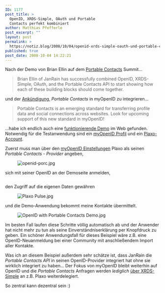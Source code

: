 ```yaml
---
ID: 1177
post_title: >
  OpenID, XRDS-Simple, OAuth und Portable
  Contacts perfekt kombiniert
author: Matthias Pfefferle
post_excerpt: ""
layout: post
permalink: >
  https://notiz.blog/2008/10/04/openid-xrds-simple-oauth-und-portable-contacts-perfekt-kombiniert/
published: true
post_date: 2008-10-04 14:22:21
---
```

<!-- wp:paragraph -->
<p>Nach der Demo von Brian Ellin auf dem <a href="https://notiz.blog/2008/09/11/portablecontacts-hacks/">Portable Contacts</a> Summit...</p>
<!-- /wp:paragraph -->

<!-- wp:quote -->
<blockquote class="wp-block-quote">
    <p>Brian Ellin of JanRain has successfully combined OpenID, XRDS-Simple, OAuth, and the Portable Contacts API to start showing how each of these building blocks should come together.</p>
</blockquote>
<!-- /wp:quote -->

<!-- wp:paragraph -->
<p>und der <a href="https://notiz.blog/2008/09/18/interessante-portable-contacts-ankuendigungen/">Ankündigung</a>, <em>Portable Contacts</em> in myOpenID zu integrieren...</p>
<!-- /wp:paragraph -->

<!-- wp:quote -->
<blockquote class="wp-block-quote">
    <p>Portable Contacts is an emerging standard for transferring profile data and social connections across websites. Look for upcoming support of this new standard in myOpenID!</p>
</blockquote>
<!-- /wp:quote -->

<!-- wp:paragraph -->
<p>...habe ich endlich auch eine <a href="http://portablecontactsdemo.janrain.com/">funktionierende Demo</a> im Web gefunden. Notwendig für die Testanwendung sind ein <a href="https://www.myopenid.com/signup">myOpenID Profil</a> und ein <a href="https://www.plaxo.com/signup">Plaxo-Account</a>.</p>
<!-- /wp:paragraph -->

<!-- wp:paragraph -->
<p>Zuerst muss man über den <a href="https://www.myopenid.com/settings_pcp">myOpenID Einstellungen</a> Plaxo als seinen <em>Portable Contacts - Provider</em> angeben,</p>
<!-- /wp:paragraph -->

<!-- wp:image {"align":"center"} -->
<figure class="wp-block-image aligncenter"><img src="https://notiz.blog/wp-content/uploads/2008/09/openid-porc.jpg" alt="openid-porc.jpg" /></figure>
<!-- /wp:image -->

<!-- wp:paragraph -->
<p>sich mit seiner OpenID an der Demoseite anmelden,</p>
<!-- /wp:paragraph -->

<!-- wp:image {"align":"center"} -->
<figure class="wp-block-image aligncenter"><img src="https://notiz.blog/wp-content/uploads/2008/10/openid-with-portable-contacts-demo.png" alt="" /></figure>
<!-- /wp:image -->

<!-- wp:paragraph -->
<p>den Zugriff auf die eigenen Daten gewähren</p>
<!-- /wp:paragraph -->

<!-- wp:image {"align":"center"} -->
<figure class="wp-block-image aligncenter"><img src="https://notiz.blog/wp-content/uploads/2008/10/plaxo-pulse.jpg" alt="Plaxo Pulse.jpg" /></figure>
<!-- /wp:image -->

<!-- wp:paragraph -->
<p>und die Demo-Anwendung bekommt meine Kontakte übermittelt.</p>
<!-- /wp:paragraph -->

<!-- wp:image {"align":"center"} -->
<figure class="wp-block-image aligncenter"><img src="https://notiz.blog/wp-content/uploads/2008/10/openid-with-portable-contacts-demo.jpg" alt="OpenID with Portable Contacts Demo.jpg" /></figure>
<!-- /wp:image -->

<!-- wp:paragraph -->
<p>Im besten Fall laufen diese Schritte völlig automatisch ab und der Anwender hat nicht mehr zu tun als seine Einverständniserklärung per Knopfdruck zu geben. Ein schöner Anwendungsfall für dieses Beispiel wäre z.B. eine OpenID-Neuanmeldung bei einer Community mit anschließendem Import aller Kontakte.</p>
<!-- /wp:paragraph -->

<!-- wp:paragraph -->
<p>Was ich an diesem Beispiel außerdem sehr schätze ist, dass JanRain die <em>Portable Contacts API</em> in seinen OpenID-Provider integriert hat ohne sie wirklich integriert zu haben... Der Fokus von myOpenID bleibt weiterhin auf OpenID und die <em>Portable Contacts</em> Anfragen werden <em>lediglich</em> <a href="http://portablecontacts.net/draft-spec.html#discovery">über XRDS-Simple</a> an z.B. Plaxo weiterdelegiert.</p>
<!-- /wp:paragraph -->

<!-- wp:paragraph -->
<p>So zentral kann dezentral sein :)</p>
<!-- /wp:paragraph -->